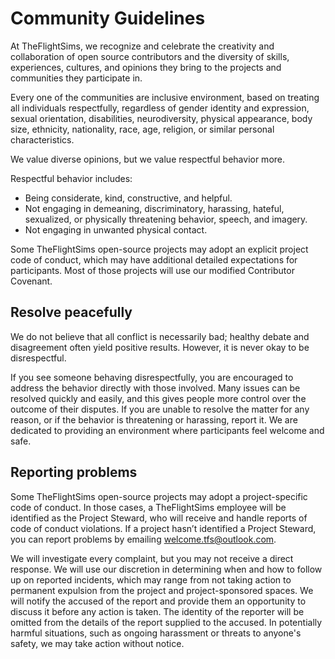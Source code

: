 # Community Guidelines

At TheFlightSims, we recognize and celebrate the creativity and collaboration of open
source contributors and the diversity of skills, experiences, cultures, and
opinions they bring to the projects and communities they participate in.

Every one of the communities are inclusive environment, based on treating 
all individuals respectfully, regardless of
gender identity and expression, sexual orientation, disabilities,
neurodiversity, physical appearance, body size, ethnicity, nationality, race,
age, religion, or similar personal characteristics.

We value diverse opinions, but we value respectful behavior more.

Respectful behavior includes:

* Being considerate, kind, constructive, and helpful.
* Not engaging in demeaning, discriminatory, harassing, hateful, sexualized, or
  physically threatening behavior, speech, and imagery.
* Not engaging in unwanted physical contact.

Some TheFlightSims open-source projects may adopt an explicit project code of
conduct, which may have additional detailed expectations for participants. Most
of those projects will use our modified Contributor Covenant.

## Resolve peacefully

We do not believe that all conflict is necessarily bad; healthy debate and
disagreement often yield positive results. However, it is never okay to be
disrespectful.

If you see someone behaving disrespectfully, you are encouraged to address the
behavior directly with those involved. Many issues can be resolved quickly and
easily, and this gives people more control over the outcome of their disputes.
If you are unable to resolve the matter for any reason, or if the behavior is
threatening or harassing, report it. We are dedicated to providing an
environment where participants feel welcome and safe.

## Reporting problems

Some TheFlightSims open-source projects may adopt a project-specific code of conduct.
In those cases, a TheFlightSims employee will be identified as the Project Steward,
who will receive and handle reports of code of conduct violations. If a project hasn’t identified a Project Steward, you can report problems by
emailing welcome.tfs@outlook.com.

We will investigate every complaint, but you may not receive a direct response.
We will use our discretion in determining when and how to follow up on reported
incidents, which may range from not taking action to permanent expulsion from
the project and project-sponsored spaces. We will notify the accused of the
report and provide them an opportunity to discuss it before any action is
taken. The identity of the reporter will be omitted from the details of the
report supplied to the accused. In potentially harmful situations, such as
ongoing harassment or threats to anyone's safety, we may take action without
notice.
